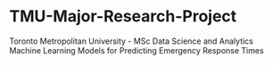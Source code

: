 # TMU-Major-Research-Project
Toronto Metropolitan University - MSc Data Science and Analytics <br />
Machine Learning Models for Predicting Emergency Response Times




